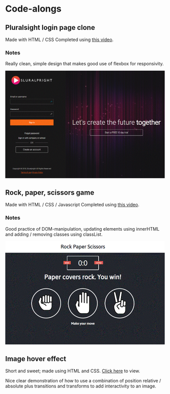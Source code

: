 # Code-alongs

## Pluralsight login page clone

Made with HTML / CSS
Completed using [this video](https://www.youtube.com/watch?v=wIx1O5Y5EB4&feature=em-uploademail).

### Notes

Really clean, simple design that makes good use of flexbox for responsivity. 

![Pluralsight login page clone](https://raw.githubusercontent.com/paul-duvall/website_images/master/project-image-sluralpright-login-page.GIF)

## Rock, paper, scissors game

Made with HTML / CSS / Javascript
Completed using [this video](https://www.youtube.com/watch?v=jaVNP3nIAv0&feature=em-uploademail).

### Notes

Good practice of DOM-manipulation, updating elements using innerHTML and adding / removing classes using classList.

![Rock paper scissors image](https://raw.githubusercontent.com/paul-duvall/website_images/master/project-image-rockpaperscissors.GIF)

## Image hover effect

Short and sweet; made using HTML and CSS. [Click here](https://codepen.io/duvallpj/pen/roWvLw) to view.

Nice clear demonstration of how to use a combination of position relative / absolute plus transitions and transforms to add interactivity to an image.

